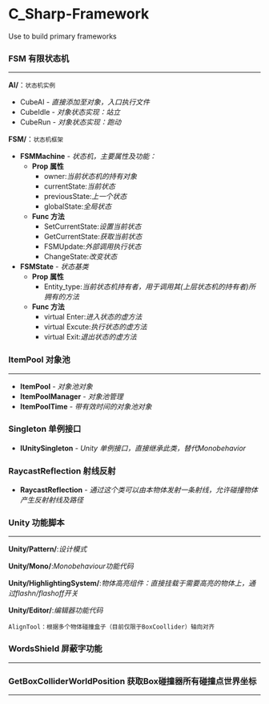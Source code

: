 # C_Sharp-Framework #
Use to build primary frameworks


### FSM 有限状态机 ###
---
**AI/**：`状态机实例`

- CubeAI - *直接添加至对象，入口执行文件*
- CubeIdle - *对象状态实现：站立*
- CubeRun - *对象状态实现：跑动*

**FSM/**：`状态机框架`

- **FSMMachine** - *状态机，主要属性及功能：*
	- **Prop 属性**
		- owner:*当前状态机的持有对象*
		-  currentState:*当前状态*
		-  previousState:*上一个状态*
		-  globalState:*全局状态*
	- **Func 方法**
		- SetCurrentState:*设置当前状态*
		- GetCurrentState:*获取当前状态*
		- FSMUpdate:*外部调用执行状态*
		- ChangeState:*改变状态* 
- **FSMState** - *状态基类*
	- **Prop 属性**
		- Entity_type:*当前状态机持有者，用于调用其(上层状态机的持有者)所拥有的方法*
	- **Func 方法**
		- virtual Enter:*进入状态的虚方法*
		- virtual Excute:*执行状态的虚方法*
		- virtual Exit:*退出状态的虚方法*
	
### ItemPool 对象池 ###
---
 - **ItemPool** - *对象池对象*
 - **ItemPoolManager** - *对象池管理*
 - **ItemPoolTime** - *带有效时间的对象池对象*

### Singleton 单例接口 ###
 - **IUnitySingleton** - *Unity 单例接口，直接继承此类，替代Monobehavior*

### RaycastReflection 射线反射 ###
- **RaycastReflection** - *通过这个类可以由本物体发射一条射线，允许碰撞物体产生反射射线及路径*
 
### Unity 功能脚本 ###
---
**Unity/Pattern/**:*设计模式*

**Unity/Mono/**:*Monobehaviour功能代码*

**Unity/HighlightingSystem/**:*物体高亮组件：直接挂载于需要高亮的物体上，通过flashn/flashoff开关*

**Unity/Editor/**:*编辑器功能代码*
	
	AlignTool：根据多个物体碰撞盒子（目前仅限于BoxCoollider）轴向对齐

### WordsShield 屏蔽字功能
---
### GetBoxColliderWorldPosition 获取Box碰撞器所有碰撞点世界坐标
---


 
